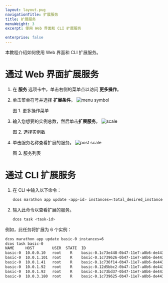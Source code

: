 ```yaml
---
layout: layout.pug
navigationTitle: 扩展服务
title: 扩展服务
menuWeight: 3
excerpt: 使用 Web 界面和 CLI 扩展服务

enterprise: false
---
```


本教程介绍如何使用 Web 界面和 CLI 扩展服务。

# 通过 Web 界面扩展服务

1. 在 **服务** 选项卡中，单击右侧的菜单点以访问 **更多操作**。
1. 单击菜单符号并选择 **扩展条件**。
    ![menu symbol](/1.12/img/GUI-Services-List_View_Item_More_Actions_Menu-1_12.png)

    图 1. 更多操作菜单

1. 输入您想要的实例总数，然后单击**扩展服务**。
    ![scale](/img/scale-services.png)

    图 2. 选择实例数

1. 单击服务名称查看扩展的服务。
    ![post scale](/img/post-scale-services.png)

    图 3. 服务列表

# 通过 CLI 扩展服务

1. 在 CLI 中输入以下命令：

    ```bash
    dcos marathon app update <app-id> instances=<total_desired_instances>
    ```

1. 输入此命令以查看扩展的服务。

    ```bash
    dcos task <task-id>
    ```


例如，此任务将扩展为 6 个实例：

```bash
dcos marathon app update basic-0 instances=6
dcos task basic-0
NAME     HOST        USER  STATE  ID                                            
basic-0  10.0.0.10   root    R    basic-0.1c73e448-0b47-11e7-a8b6-de4438bbb8f0  
basic-0  10.0.1.101  root    R    basic-0.1c739626-0b47-11e7-a8b6-de4438bbb8f0  
basic-0  10.0.1.41   root    R    basic-0.1c736f14-0b47-11e7-a8b6-de4438bbb8f0  
basic-0  10.0.1.92   root    R    basic-0.12d5bbc2-0b47-11e7-a8b6-de4438bbb8f0  
basic-0  10.0.1.92   root    R    basic-0.1c73bd37-0b47-11e7-a8b6-de4438bbb8f0  
basic-0  10.0.3.180  root    R    basic-0.1c739625-0b47-11e7-a8b6-de4438bbb8f0
```
